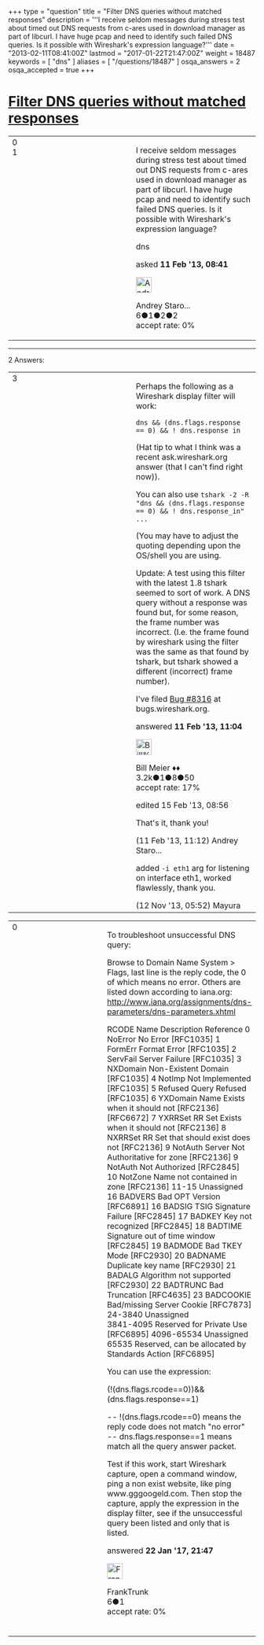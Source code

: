 +++
type = "question"
title = "Filter DNS queries without matched responses"
description = '''I receive seldom messages during stress test about timed out DNS requests from c-ares used in download manager as part of libcurl. I have huge pcap and need to identify such failed DNS queries. Is it possible with Wireshark&#x27;s expression language?'''
date = "2013-02-11T08:41:00Z"
lastmod = "2017-01-22T21:47:00Z"
weight = 18487
keywords = [ "dns" ]
aliases = [ "/questions/18487" ]
osqa_answers = 2
osqa_accepted = true
+++

<div class="headNormal">

# [Filter DNS queries without matched responses](/questions/18487/filter-dns-queries-without-matched-responses)

</div>

<div id="main-body">

<div id="askform">

<table id="question-table" style="width:100%;"><colgroup><col style="width: 50%" /><col style="width: 50%" /></colgroup><tbody><tr class="odd"><td style="width: 30px; vertical-align: top"><div class="vote-buttons"><div id="post-18487-score" class="post-score" title="current number of votes">0</div><div id="favorite-count" class="favorite-count">1</div></div></td><td><div id="item-right"><div class="question-body"><p>I receive seldom messages during stress test about timed out DNS requests from c-ares used in download manager as part of libcurl. I have huge pcap and need to identify such failed DNS queries. Is it possible with Wireshark's expression language?</p></div><div id="question-tags" class="tags-container tags">dns</div><div id="question-controls" class="post-controls"></div><div class="post-update-info-container"><div class="post-update-info post-update-info-user"><p>asked <strong>11 Feb '13, 08:41</strong></p><img src="https://secure.gravatar.com/avatar/ebe0ccc07e8cd45d527cd0c7d743f740?s=32&amp;d=identicon&amp;r=g" class="gravatar" width="32" height="32" alt="Andrey%20Starodubtsev&#39;s gravatar image" /><p>Andrey Staro...<br />
<span class="score" title="6 reputation points">6</span><span title="1 badges"><span class="badge1">●</span><span class="badgecount">1</span></span><span title="2 badges"><span class="silver">●</span><span class="badgecount">2</span></span><span title="2 badges"><span class="bronze">●</span><span class="badgecount">2</span></span><br />
<span class="accept_rate" title="Rate of the user&#39;s accepted answers">accept rate:</span> <span title="Andrey Starodubtsev has no accepted answers">0%</span></p></div></div><div id="comments-container-18487" class="comments-container"></div><div id="comment-tools-18487" class="comment-tools"></div><div class="clear"></div><div id="comment-18487-form-container" class="comment-form-container"></div><div class="clear"></div></div></td></tr></tbody></table>

------------------------------------------------------------------------

<div class="tabBar">

<span id="sort-top"></span>

<div class="headQuestions">

2 Answers:

</div>

</div>

<span id="18498"></span>

<div id="answer-container-18498" class="answer accepted-answer">

<table style="width:100%;"><colgroup><col style="width: 50%" /><col style="width: 50%" /></colgroup><tbody><tr class="odd"><td style="width: 30px; vertical-align: top"><div class="vote-buttons"><div id="post-18498-score" class="post-score" title="current number of votes">3</div></div></td><td><div class="item-right"><div class="answer-body"><p>Perhaps the following as a Wireshark display filter will work:</p><pre><code>dns &amp;&amp; (dns.flags.response == 0) &amp;&amp; ! dns.response_in</code></pre><p>(Hat tip to what I think was a recent ask.wireshark.org answer (that I can't find right now)).</p><p>You can also use <code>tshark -2 -R "dns &amp;&amp; (dns.flags.response == 0) &amp;&amp; ! dns.response_in" ...</code></p><p>(You may have to adjust the quoting depending upon the OS/shell you are using.</p><p>Update: A test using this filter with the latest 1.8 tshark seemed to sort of work. A DNS query without a response was found but, for some reason, the frame number was incorrect. (I.e. the frame found by wireshark using the filter was the same as that found by tshark, but tshark showed a different (incorrect) frame number).</p><p>I've filed <a href="https://bugs.wireshark.org/bugzilla/show_bug.cgi?id=8316">Bug #8316</a> at bugs.wireshark.org.</p></div><div class="answer-controls post-controls"></div><div class="post-update-info-container"><div class="post-update-info post-update-info-user"><p>answered <strong>11 Feb '13, 11:04</strong></p><img src="https://secure.gravatar.com/avatar/bfb20acfe44690473b10c7963b5d4a18?s=32&amp;d=identicon&amp;r=g" class="gravatar" width="32" height="32" alt="Bill%20Meier&#39;s gravatar image" /><p>Bill Meier ♦♦<br />
<span class="score" title="3180 reputation points"><span>3.2k</span></span><span title="1 badges"><span class="badge1">●</span><span class="badgecount">1</span></span><span title="8 badges"><span class="silver">●</span><span class="badgecount">8</span></span><span title="50 badges"><span class="bronze">●</span><span class="badgecount">50</span></span><br />
<span class="accept_rate" title="Rate of the user&#39;s accepted answers">accept rate:</span> <span title="Bill Meier has 31 accepted answers">17%</span></p></div><div class="post-update-info post-update-info-edited"><p>edited 15 Feb '13, 08:56</p></div></div><div id="comments-container-18498" class="comments-container"><span id="18502"></span><div id="comment-18502" class="comment"><div id="post-18502-score" class="comment-score"></div><div class="comment-text"><p>That's it, thank you!</p></div><div id="comment-18502-info" class="comment-info"><span class="comment-age">(11 Feb '13, 11:12)</span> Andrey Staro...</div></div><span id="26892"></span><div id="comment-26892" class="comment"><div id="post-26892-score" class="comment-score"></div><div class="comment-text"><p>added <code>-i eth1</code> arg for listening on interface eth1, worked flawlessly, thank you.</p></div><div id="comment-26892-info" class="comment-info"><span class="comment-age">(12 Nov '13, 05:52)</span> Mayura</div></div></div><div id="comment-tools-18498" class="comment-tools"></div><div class="clear"></div><div id="comment-18498-form-container" class="comment-form-container"></div><div class="clear"></div></div></td></tr></tbody></table>

</div>

<span id="58960"></span>

<div id="answer-container-58960" class="answer">

<table style="width:100%;"><colgroup><col style="width: 50%" /><col style="width: 50%" /></colgroup><tbody><tr class="odd"><td style="width: 30px; vertical-align: top"><div class="vote-buttons"><div id="post-58960-score" class="post-score" title="current number of votes">0</div></div></td><td><div class="item-right"><div class="answer-body"><p>To troubleshoot unsuccessful DNS query:</p><p>Browse to Domain Name System &gt; Flags, last line is the reply code, the 0 of which means no error. Others are listed down according to iana.org: <a href="http://www.iana.org/assignments/dns-parameters/dns-parameters.xhtml">http://www.iana.org/assignments/dns-parameters/dns-parameters.xhtml</a></p><p>RCODE Name Description Reference 0 NoError No Error [RFC1035] 1 FormErr Format Error [RFC1035] 2 ServFail Server Failure [RFC1035] 3 NXDomain Non-Existent Domain [RFC1035] 4 NotImp Not Implemented [RFC1035] 5 Refused Query Refused [RFC1035] 6 YXDomain Name Exists when it should not [RFC2136][RFC6672] 7 YXRRSet RR Set Exists when it should not [RFC2136] 8 NXRRSet RR Set that should exist does not [RFC2136] 9 NotAuth Server Not Authoritative for zone [RFC2136] 9 NotAuth Not Authorized [RFC2845] 10 NotZone Name not contained in zone [RFC2136] 11-15 Unassigned<br />
16 BADVERS Bad OPT Version [RFC6891] 16 BADSIG TSIG Signature Failure [RFC2845] 17 BADKEY Key not recognized [RFC2845] 18 BADTIME Signature out of time window [RFC2845] 19 BADMODE Bad TKEY Mode [RFC2930] 20 BADNAME Duplicate key name [RFC2930] 21 BADALG Algorithm not supported [RFC2930] 22 BADTRUNC Bad Truncation [RFC4635] 23 BADCOOKIE Bad/missing Server Cookie [RFC7873] 24-3840 Unassigned<br />
3841-4095 Reserved for Private Use [RFC6895] 4096-65534 Unassigned<br />
65535 Reserved, can be allocated by Standards Action [RFC6895]</p><p>You can use the expression:</p><p>(!(dns.flags.rcode==0))&amp;&amp;(dns.flags.response==1)</p><p>-- !(dns.flags.rcode==0) means the reply code does not match "no error" -- dns.flags.response==1 means match all the query answer packet.</p><p>Test if this work, start Wireshark capture, open a command window, ping a non exist website, like ping www.gggoogeld.com. Then stop the capture, apply the expression in the display filter, see if the unsuccessful query been listed and only that is listed.</p></div><div class="answer-controls post-controls"></div><div class="post-update-info-container"><div class="post-update-info post-update-info-user"><p>answered <strong>22 Jan '17, 21:47</strong></p><img src="https://secure.gravatar.com/avatar/8c7c45d5a392624fdc6eb0d1779d3abb?s=32&amp;d=identicon&amp;r=g" class="gravatar" width="32" height="32" alt="FrankTrunk&#39;s gravatar image" /><p>FrankTrunk<br />
<span class="score" title="6 reputation points">6</span><span title="1 badges"><span class="bronze">●</span><span class="badgecount">1</span></span><br />
<span class="accept_rate" title="Rate of the user&#39;s accepted answers">accept rate:</span> <span title="FrankTrunk has no accepted answers">0%</span> </br></br></p></div></div><div id="comments-container-58960" class="comments-container"></div><div id="comment-tools-58960" class="comment-tools"></div><div class="clear"></div><div id="comment-58960-form-container" class="comment-form-container"></div><div class="clear"></div></div></td></tr></tbody></table>

</div>

<div class="paginator-container-left">

</div>

</div>

</div>

